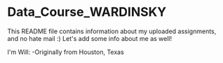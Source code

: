 # Data_Course_WARDINSKY
This README file contains information about my uploaded assignments, and no hate mail :)
Let's add some info about me as well!

I'm Will:
-Originally from Houston, Texas
